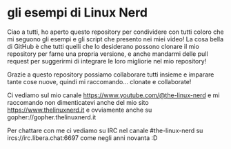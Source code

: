 # gli esempi di Linux Nerd
Ciao a tutti, ho aperto questo repository per condividere con tutti coloro che mi seguono gli
esempi e gli script che presento nei miei video! La cosa bella di GitHub è che tutti quelli che
lo desiderano possono clonare il mio repository per farne una propria versione, e anche mandarmi
delle pull request per suggerirmi di integrare le loro migliorie nel mio repository!

Grazie a questo repository possiamo collaborare tutti insieme e imparare tante cose nuove,
quindi mi raccomando... clonate e collaborate!

Ci vediamo sul mio canale https://www.youtube.com/@the-linux-nerd e mi raccomando non dimenticatevi
anche del mio sito https://www.thelinuxnerd.it e ovviamente anche su gopher://gopher.thelinuxnerd.it

Per chattare con me ci vediamo su IRC nel canale #the-linux-nerd su ircs://irc.libera.chat:6697
come negli anni novanta :D
